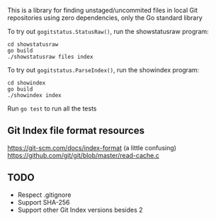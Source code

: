 This is a library for finding unstaged/uncommited files in local Git repositories using zero dependencies, only the Go standard library

To try out `gogitstatus.StatusRaw()`, run the showstatusraw program:
```console
cd showstatusraw
go build
./showstatusraw files index
```

To try out `gogitstatus.ParseIndex()`, run the showindex program:
```console
cd showindex
go build
./showindex index
```

Run `go test` to run all the tests

## Git Index file format resources
https://git-scm.com/docs/index-format (a little confusing)\
https://github.com/git/git/blob/master/read-cache.c

## TODO
- Respect .gitignore
- Support SHA-256
- Support other Git Index versions besides 2
